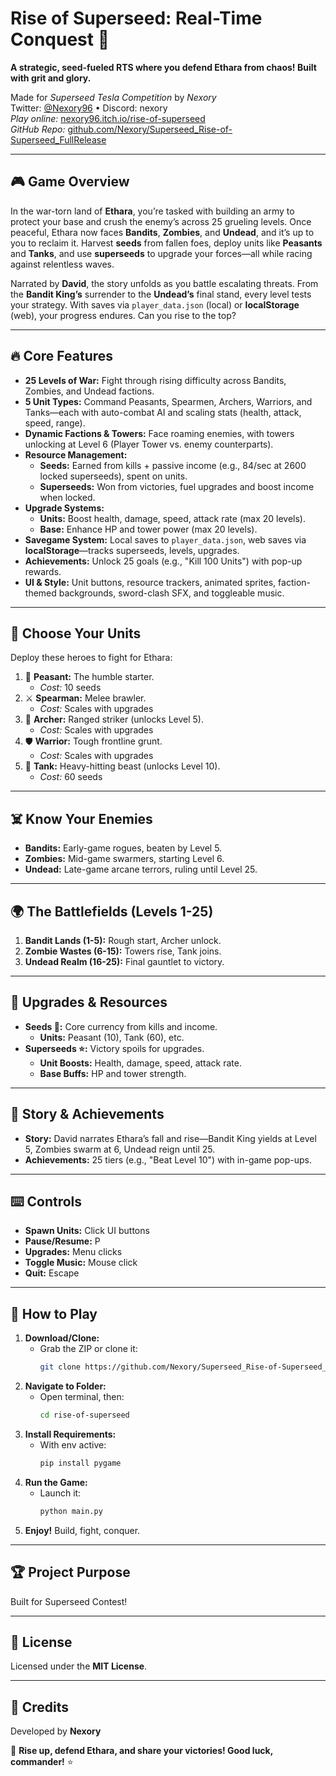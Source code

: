 # Rise of Superseed: Real-Time Conquest 🌱

**A strategic, seed-fueled RTS where you defend Ethara from chaos! Built with grit and glory.**

Made for *Superseed Tesla Competition* by *Nexory*  
Twitter: [@Nexory96](https://twitter.com/Nexory96) • Discord: nexory  
*Play online:* [nexory96.itch.io/rise-of-superseed](https://nexory96.itch.io/rise-of-superseed)  
*GitHub Repo:* [github.com/Nexory/Superseed_Rise-of-Superseed_FullRelease](https://github.com/Nexory/Superseed_Rise-of-Superseed_FullRelease)


---

## 🎮 Game Overview

In the war-torn land of **Ethara**, you’re tasked with building an army to protect your base and crush the enemy’s across 25 grueling levels. Once peaceful, Ethara now faces **Bandits**, **Zombies**, and **Undead**, and it’s up to you to reclaim it. Harvest **seeds** from fallen foes, deploy units like **Peasants** and **Tanks**, and use **superseeds** to upgrade your forces—all while racing against relentless waves.

Narrated by **David**, the story unfolds as you battle escalating threats. From the **Bandit King’s** surrender to the **Undead’s** final stand, every level tests your strategy. With saves via `player_data.json` (local) or **localStorage** (web), your progress endures. Can you rise to the top?

---

## 🔥 Core Features

*   **25 Levels of War:** Fight through rising difficulty across Bandits, Zombies, and Undead factions.
*   **5 Unit Types:** Command Peasants, Spearmen, Archers, Warriors, and Tanks—each with auto-combat AI and scaling stats (health, attack, speed, range).
*   **Dynamic Factions & Towers:** Face roaming enemies, with towers unlocking at Level 6 (Player Tower vs. enemy counterparts).
*   **Resource Management:**
    *   **Seeds:** Earned from kills + passive income (e.g., 84/sec at 2600 locked superseeds), spent on units.
    *   **Superseeds:** Won from victories, fuel upgrades and boost income when locked.
*   **Upgrade Systems:**
    *   **Units:** Boost health, damage, speed, attack rate (max 20 levels).
    *   **Base:** Enhance HP and tower power (max 20 levels).
*   **Savegame System:** Local saves to `player_data.json`, web saves via **localStorage**—tracks superseeds, levels, upgrades.
*   **Achievements:** Unlock 25 goals (e.g., "Kill 100 Units") with pop-up rewards.
*   **UI & Style:** Unit buttons, resource trackers, animated sprites, faction-themed backgrounds, sword-clash SFX, and toggleable music.

---

## 👾 Choose Your Units

Deploy these heroes to fight for Ethara:

1.  🌾 **Peasant:** The humble starter.  
    *   *Cost:* 10 seeds  
2.  ⚔️ **Spearman:** Melee brawler.  
    *   *Cost:* Scales with upgrades  
3.  🏹 **Archer:** Ranged striker (unlocks Level 5).  
    *   *Cost:* Scales with upgrades  
4.  🛡️ **Warrior:** Tough frontline grunt.  
    *   *Cost:* Scales with upgrades  
5.  💪 **Tank:** Heavy-hitting beast (unlocks Level 10).  
    *   *Cost:* 60 seeds  

---

## ☠️ Know Your Enemies

*   **Bandits:** Early-game rogues, beaten by Level 5.  
*   **Zombies:** Mid-game swarmers, starting Level 6.  
*   **Undead:** Late-game arcane terrors, ruling until Level 25.  

---

## 🌍 The Battlefields (Levels 1-25)

1.  **Bandit Lands (1-5):** Rough start, Archer unlock.  
2.  **Zombie Wastes (6-15):** Towers rise, Tank joins.  
3.  **Undead Realm (16-25):** Final gauntlet to victory.  

---

## 🛒 Upgrades & Resources

*   **Seeds 🌱:** Core currency from kills and income.  
    *   **Units:** Peasant (10), Tank (60), etc.  
*   **Superseeds ⭐:** Victory spoils for upgrades.  
    *   **Unit Boosts:** Health, damage, speed, attack rate.  
    *   **Base Buffs:** HP and tower strength.  

---

## 📖 Story & Achievements

*   **Story:** David narrates Ethara’s fall and rise—Bandit King yields at Level 5, Zombies swarm at 6, Undead reign until 25.  
*   **Achievements:** 25 tiers (e.g., "Beat Level 10") with in-game pop-ups.  

---

## ⌨️ Controls

*   **Spawn Units:** Click UI buttons  
*   **Pause/Resume:** P  
*   **Upgrades:** Menu clicks  
*   **Toggle Music:** Mouse click  
*   **Quit:** Escape  

---

## 🚀 How to Play

1.  **Download/Clone:**  
    *   Grab the ZIP or clone it:  
        ```bash
        git clone https://github.com/Nexory/Superseed_Rise-of-Superseed_FullRelease/
        ```
2.  **Navigate to Folder:**  
    *   Open terminal, then:  
        ```bash
        cd rise-of-superseed
        ```
3.  **Install Requirements:**  
    *   With env active:  
        ```bash
        pip install pygame
        ```
4.  **Run the Game:**  
    *   Launch it:  
        ```bash
        python main.py
        ```
5.  **Enjoy!** Build, fight, conquer.  

---

## 🏆 Project Purpose

Built for Superseed Contest!

---

## 📜 License

Licensed under the **MIT License**.

---

## 👥 Credits

Developed by **Nexory**  

🌱 **Rise up, defend Ethara, and share your victories! Good luck, commander!** ⭐  

